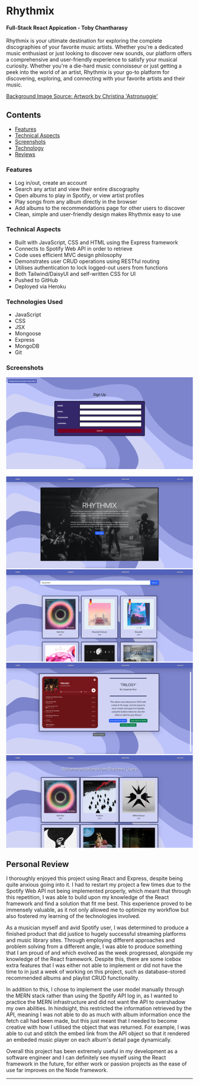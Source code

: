 # Rhythmix
#### Full-Stack React Appication - Toby Chantharasy

Rhythmix is your ultimate destination for exploring the complete discographies of your favorite music artists. 
Whether you're a dedicated music enthusiast or just looking to discover new sounds, our platform offers a comprehensive and user-friendly experience to satisfy your musical curiosity.
Whether you're a die-hard music connoisseur or just getting a peek into the world of an artist, Rhythmix is your go-to platform for discovering, exploring, and connecting with your favorite artists and their music. 

[Background Image Source: Artwork by Christina 'Astronuggie'](https://astronuggie.gumroad.com/)

## Contents
- [Features](#features)
- [Technical Aspects](#tech-aspects)
- [Screenshots](#screenshots)
- [Technology](#tech-used)
- [Reviews](#review)

<a name="features"></a>
### Features
* Log in/out, create an account
* Search any artist and view their entire discography
* Open albums to play in Spotify, or view artist profiles
* Play songs from any album directly in the browser
* Add albums to the recommendations page for other users to discover
* Clean, simple and user-friendly design makes Rhythmix easy to use


<a name="tech-aspects"></a>
### Technical Aspects
* Built with JavaScript, CSS and HTML using the Express framework
* Connects to Spotify Web API in order to retrieve 
* Code uses efficient MVC design philosophy
* Demonstrates user CRUD operations using RESTful routing
* Utilises authentication to lock logged-out users from functions
* Both Tailwind/DaisyUI and self-written CSS for UI
* Pushed to GitHub
* Deployed via Heroku


<a name="tech-used"></a>
### Technologies Used
* JavaScript
* CSS
* JSX
* Mongoose
* Express
* MongoDB
* Git


<a name="screenshots"></a>
### Screenshots

![Sign Up Page](/readme_assets/signupform.png) <br>
![Home Page](/readme_assets/homepage.png) <br>
![Search Page](/readme_assets/albumsearch.png) <br>
![Detail Page](/readme_assets/detailpage.png) <br>
![Recommendation Page](/readme_assets/recommendations.png) <br>


<a name="review"></a>
## Personal Review
I thoroughly enjoyed this project using React and Express, despite being quite anxious going into it. I had to restart my project a few times due to the Spotify Web API not being implemented properly, which meant that through this repetition, I was able to build upon my knowledge of the React framework and find a solution that fit me best. This experience proved to be immensely valuable, as it not only allowed me to optimize my workflow but also fostered my learning of the technologies involved.

As a musician myself and avid Spotify user, I was determined to produce a finished product that did justice to hugely successful streaming platforms and music library sites. Through employing different approaches and problem solving from a different angle, I was able to produce something that I am proud of and which evolved as the week progressed, alongside my knowledge of the React framework. Despite this, there are some icebox extra features that I was either not able to implement or did not have the time to in just a week of working on this project, such as database-stored recommended albums and playlist CRUD functionality.

In addition to this, I chose to implement the user model manually through the MERN stack rather than using the Spotify API log in, as I wanted to practice the MERN infrastructure and did not want the API to overshadow my own abilities. In hindsight, this restricted the information retrieved by the API, meaning I was not able to do as much with album information once the fetch call had been made, but this just meant that I needed to become creative with how I utilised the object that was returned. For example, I was able to cut and stitch the embed link from the API object so that it rendered an embeded music player on each album's detail page dynamically.

Overall this project has been extremely useful in my development as a software engineer and I can definitely see myself using the React framework in the future, for either work or passion projects as the ease of use far improves on the Node framework.




----
